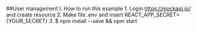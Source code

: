 ##User management
I. How to run this example
    1. Login https://mockapi.io/ and create resource
    2. Make file .env and insert REACT_APP_SECRET={YOUR_SECRET}
    3. $ npm install --save && npm start